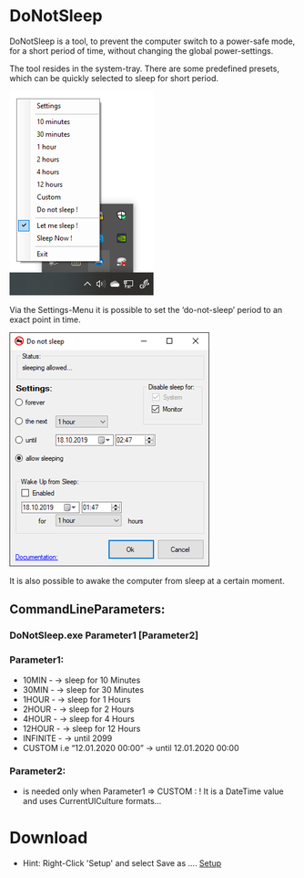 # DoNotSleep
DoNotSleep is a tool, to prevent the computer switch to a power-safe mode, for a short period of time, without changing the global power-settings.

The tool resides in the system-tray. There are some predefined presets, which can be quickly selected to sleep for short period.


![System Tray](https://github.com/DAVIDSystems/DoNotSleep/blob/master/donotsleep/images/SystmTray.png)

Via the Settings-Menu it is possible to set the ‘do-not-sleep’ period to an exact point in time.

![Settings](https://github.com/DAVIDSystems/DoNotSleep/blob/master/donotsleep/images/settings.png)

It is also possible to awake the computer from sleep at a certain moment.

## CommandLineParameters:
### DoNotSleep.exe Parameter1 [Parameter2]
### Parameter1:
* 10MIN	-	-> sleep for 10 Minutes
* 30MIN	-	-> sleep for 30 Minutes
* 1HOUR	-	-> sleep for 1 Hours
* 2HOUR	-	-> sleep for 2 Hours
* 4HOUR	-	-> sleep for 4 Hours
* 12HOUR	-	-> sleep for 12 Hours
* INFINITE	-	-> until 2099
* CUSTOM	i.e “12.01.2020 00:00”	-> until 12.01.2020 00:00
### Parameter2:
* is needed only when Parameter1 => CUSTOM : ! It is a DateTime value and uses CurrentUICulture formats…
# Download 
* Hint: Right-Click 'Setup' and select Save as ....
[Setup](https://github.com/DAVIDSystems/DoNotSleep/blob/master/donotsleep/Setup/SetupDoNotSleep.exe "Download Setup")
